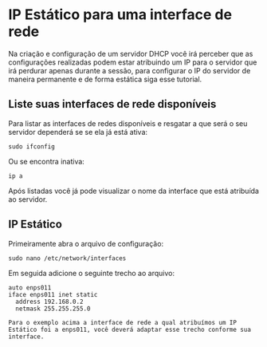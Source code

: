 # IP Estático para uma interface de rede
Na criação e configuração de um servidor DHCP você irá perceber que as configurações realizadas podem estar atribuindo um IP para o servidor que irá perdurar apenas durante a sessão, para configurar o IP do servidor de maneira permanente e de forma estática siga esse tutorial.


## Liste suas interfaces de rede disponíveis
Para listar as interfaces de redes disponíveis e resgatar a que será o seu servidor dependerá se se ela já está ativa:
```
sudo ifconfig
```
Ou se encontra inativa:
```
ip a
```

Após listadas você já pode visualizar o nome da interface que está atribuída ao servidor.

## IP Estático
Primeiramente abra o arquivo de configuração:
```
sudo nano /etc/network/interfaces
```
Em seguida adicione o seguinte trecho ao arquivo:
````
auto enps011
iface enps011 inet static
  address 192.168.0.2
  netmask 255.255.255.0
````


`
Para o exemplo acima a interface de rede a qual atribuímos um IP Estático foi a enps011, você deverá adaptar esse trecho conforme sua interface.
`
